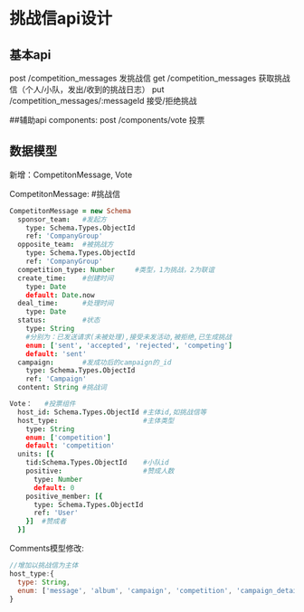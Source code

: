 # 挑战信api设计
## 基本api
post /competition_messages 发挑战信
get /competition_messages 获取挑战信（个人/小队，发出/收到的挑战日志）
put /competition_messages/:messageId 接受/拒绝挑战

##辅助api
components:
post /components/vote 投票

## 数据模型
新增：CompetitonMessage, Vote

CompetitonMessage: #挑战信
```coffeescript
CompetitonMessage = new Schema
  sponsor_team:   #发起方
    type: Schema.Types.ObjectId
    ref: 'CompanyGroup'
  opposite_team:  #被挑战方
    type: Schema.Types.ObjectId
    ref: 'CompanyGroup'
  competition_type: Number     #类型，1为挑战，2为联谊
  create_time:    #创建时间
    type: Date
    default: Date.now
  deal_time:      #处理时间
    type: Date
  status:         #状态
    type: String
    #分别为：已发送请求(未被处理),接受未发活动,被拒绝,已生成挑战
    enum: ['sent', 'accepted', 'rejected', 'competing']
    default: 'sent'
  campaign:       #发成功后的campaign的_id
    type: Schema.Types.ObjectId
    ref: 'Campaign'
  content: String #挑战词

Vote：   #投票组件
  host_id: Schema.Types.ObjectId #主体id,如挑战信等
  host_type:                     #主体类型
    type: String
    enum: ['competition']
    default: 'competition'
  units: [{
    tid:Schema.Types.ObjectId    #小队id
    positive:                    #赞成人数
      type: Number
      default: 0
    positive_member: [{
      type: Schema.Types.ObjectId
      ref: 'User'
    }]  #赞成者
  }]
```

Comments模型修改:
```javascript
//增加以挑战信为主体
host_type:{
  type: String,
  enum: ['message', 'album', 'campaign', 'competition', 'campaign_detail', 'photo', 'comment', 'competition_message']
}
```

